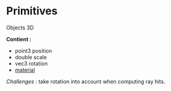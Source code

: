 # Primitives

Objects 3D

**Contient :**

- point3 position
- double scale
- vec3 rotation
- [material](Materials.md)

*Challenges* : take rotation into account when computing ray hits.

